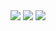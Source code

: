 <img src="https://github-readme-stats-git-masterrstaa-rickstaa.vercel.app/api/?username=BielMaxBR&theme=dracula&hide_title=true&count_private=true&show_icons=true&include_all_commits=true">

<img src="https://github-readme-stats-git-masterrstaa-rickstaa.vercel.app/api/top-langs/?username=BielMaxBR&langs_count=6&theme=dracula&hide=css,html&count_private=true">

<img src="https://komarev.com/ghpvc/?username=BielMaxBR&&style=flat-square"/>
